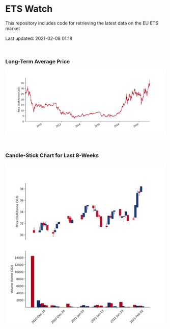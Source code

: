 # ETS Watch

This repository includes code for retrieving the latest data on the EU ETS market

Last updated: 2021-02-08 01:18

<br>

### Long-Term Average Price

![Long-term average](img/long_term_avg.png)

<br>

### Candle-Stick Chart for Last 8-Weeks

![Open, High, Low, Close & Volume](img/ohlc_vol.png)
